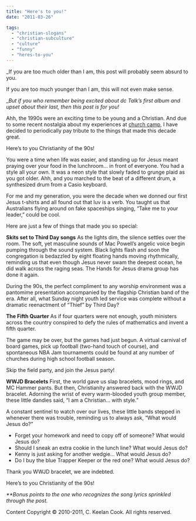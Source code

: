 ```yaml
---
title: "Here's to you!"
date: "2011-03-26"

tags: 
  - "christian-slogans"
  - "christian-subculture"
  - "culture"
  - "funny"
  - "heres-to-you"
---
```


_If you are too much older than I am, this post will probably seem absurd to you. 

If you are too much younger than I am, this will not even make sense.

__But if you who remember being excited about dc Talk’s first album and upset about their last, then this post is for you!_

Ahh, the 1990s were an exciting time to be young and a Christian. And due to some recent nostalgia about my experiences at [church camp](http://blog.keelancook.com/2011/03/off-topic-spiritual-surfing/ "Off Topic: Spiritual Surfing"), I have decided to periodically pay tribute to the things that made this decade great.

Here’s to you Christianity of the 90s!

You were a time when life was easier, and standing up for Jesus meant praying over your food in the lunchroom… in front of everyone. You had a style all your own. It was a neon style that slowly faded to grunge plaid as you got older. Ahh, and you marched to the beat of a different drum, a synthesized drum from a Casio keyboard.

For me and my generation, you were the decade when we donned our first Jesus t-shirts and all found out that luv is a verb. You taught us that Australians flying around on fake spaceships singing, “Take me to your leader,” could be cool.

Here are just a few of things that made you so special:

**Skits set to Third Day songs** As the lights dim, the silence settles over the room. The soft, yet masculine sounds of Mac Powell’s angelic voice begin pumping through the sound system. Black lights flash and soon the congregation is bedazzled by eight floating hands moving rhythmically, reminding us that even though Jesus never swam the deepest ocean, he did walk across the raging seas. The Hands for Jesus drama group has done it again.

During the 90s, the perfect compliment to any worship environment was a pantomime presentation accompanied by the flagship Christian band of the era. After all, what Sunday night youth led service was complete without a dramatic reenactment of “Thief” by Third Day?

**The Fifth Quarter** As if four quarters were not enough, youth ministers across the country conspired to defy the rules of mathematics and invent a fifth quarter.

The game may be over, but the games had just begun. A virtual carnival of board games, pick up football (two-hand touch of course), and spontaneous NBA Jam tournaments could be found at any number of churches during high school football season.

Skip the field party, and join the Jesus party!

**WWJD Bracelets** First, the world gave us slap bracelets, mood rings, and MC Hammer pants. But then, Christianity answered back with the WWJD bracelet. Adorning the wrist of every warm-blooded youth group member, these little dandies said, “I am a Christian… with style.”

A constant sentinel to watch over our lives, these little bands stepped in whenever there was trouble, reminding us to always ask, “What would Jesus do?”

- Forget your homework and need to copy off of someone? What would Jesus do?
- Should I sneak an extra cookie in the lunch line? What would Jesus do?
- Kenny is just asking for another wedgie… What would Jesus do?
- Do I buy the blue Trapper Keeper or the red one? What would Jesus do?

Thank you WWJD bracelet, we are indebted.

Here’s to you Christianity of the 90s!

_\*\*Bonus points to the one who recognizes the song lyrics sprinkled through the post._

Content Copyright © 2010-2011, C. Keelan Cook. All rights reserved.
